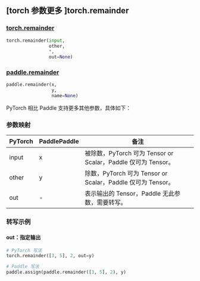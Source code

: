 ## [torch 参数更多 ]torch.remainder
### [torch.remainder](https://pytorch.org/docs/stable/generated/torch.remainder.html?highlight=remainder#torch.remainder)

```python
torch.remainder(input,
                other,
                *,
                out=None)
```

### [paddle.remainder](https://www.paddlepaddle.org.cn/documentation/docs/zh/develop/api/paddle/remainder_cn.html#remainder)

```python
paddle.remainder(x,
                 y,
                 name=None)
```

PyTorch 相比 Paddle 支持更多其他参数，具体如下：
### 参数映射
| PyTorch       | PaddlePaddle | 备注                                                   |
| ------------- | ------------ | ------------------------------------------------------ |
| input         | x            | 被除数，PyTorch 可为 Tensor or Scalar，Paddle 仅可为 Tensor。  |
| other         | y            | 除数，PyTorch 可为 Tensor or Scalar，Paddle 仅可为 Tensor。   |
| out           | -            | 表示输出的 Tensor，Paddle 无此参数，需要转写。               |


### 转写示例
#### out：指定输出
```python
# PyTorch 写法
torch.remainder([3, 5], 2, out=y)

# Paddle 写法
paddle.assign(paddle.remainder([3, 5], 2), y)
```
